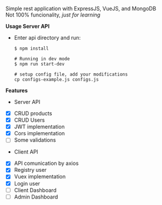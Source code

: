 Simple rest application with ExpressJS, VueJS, and MongoDB<br>
Not 100% funcionality, *just for learning*<br>

**Usage Server API**
* Enter api directory and run:<br>
    ```
    $ npm install
    
    # Running in dev mode
    $ npm run start-dev

    # setup config file, add your modifications
    cp configs-example.js configs.js
    ```

**Features**
* Server API
- [x] CRUD products
- [x] CRUD Users
- [x] JWT implementation
- [x] Cors implementation
- [ ] Some validations

* Client API
- [x] API comunication by axios
- [x] Registry user
- [x] Vuex implementation
- [x] Login user
- [ ] Client Dashboard
- [ ] Admin Dashboard